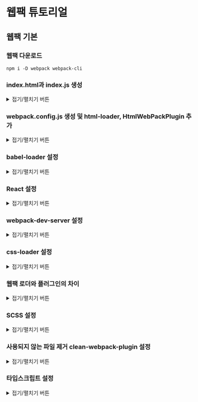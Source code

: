 # 웹팩 튜토리얼

## 웹팩 기본

### 웹팩 다운로드

```
npm i -D webpack webpack-cli
```

### index.html과 index.js 생성

<details>
<summary>접기/펼치기 버튼</summary>


  ```html
  <!-- public/index.html -->
  <!DOCTYPE html>
  <html>
    <head>
      <meta charset="utf-8">
      <title>Webpack App</title>
    <meta name="viewport" content="width=device-width, initial-scale=1"></head>
    <body>
    <script src="index.js"></script></body>
  </html>
  ```

  ```js
  // src/index.js
  alert("Hello World");
  ```
</details>


### webpack.config.js 생성 및 html-loader, HtmlWebPackPlugin 추가

<details>
<summary>접기/펼치기 버튼</summary>


  ```
  npm i -D html-loader html-webpack-plugin
  ```
  html-loader
  - html 파일에 선언된 URL 과 이미지 등 사용자가 필요한 요소를 파싱함

  HtmlWebPackPlugin
  - html-loader가 읽은 내용을 이용하여 html 파일을 생성하도록 함

  ```js
  // webpack.config.js
  const HtmlWebpackPlugin = require("html-webpack-plugin");
  const path = require("path");

  module.exports = {
    entry: "./src/index.js",
    output: {
      filename: "index.js",
      path: path.resolve(__dirname, "dist"),
    },
    mode: "none",
    module: {
      rules: [
        {
          test: /\.html$/i,
          loader: 'html-loader',
          options: {
            minimize: true,
          },
        },
      ],
    },
    plugins: [new HtmlWebpackPlugin()],
  };
  ```
</details>

### babel-loader 설정

<details>
<summary>접기/펼치기 버튼</summary>

  ```
  npm install -D babel-loader @babel/core @babel/preset-env
  ```

  ```js
  // webpack.config.js
  const HtmlWebpackPlugin = require("html-webpack-plugin");
  const path = require("path");

  module.exports = {
    entry: "./src/index.js",
    output: {
      filename: "index.js",
      path: path.resolve(__dirname, "dist"),
    },
    mode: "none",
    module: {
      rules: [
        {
          test: /\.m?js$/,
          exclude: /(node_modules|bower_components)/,
          use: {
            loader: "babel-loader",
            options: {
              presets: ["@babel/preset-env"],
            },
          },
        },
        {
          test: /\.html$/i,
          loader: "html-loader",
          options: {
            minimize: true,
          },
        },
      ],
    },
    plugins: [new HtmlWebpackPlugin()],
  };
  ```
</details>

### React 설정

<details>
<summary>접기/펼치기 버튼</summary>

```
npm i react react-dom
npm i -D @babel/preset-react
```

```js
const HtmlWebpackPlugin = require("html-webpack-plugin");
const path = require("path");

module.exports = {
  entry: "./src/index.jsx",
  output: {
    filename: "index.js",
    path: path.resolve(__dirname, "dist"),
  },
  mode: "none",
  module: {
    rules: [
      {
        test: /\.m?js$/,
        exclude: /(node_modules|bower_components)/,
        use: {
          loader: "babel-loader",
          options: {
            presets: ["@babel/preset-env", "@babel/preset-react"],
          },
        },
      },
      {
        test: /\.html$/i,
        loader: "html-loader",
        options: {
          minimize: true,
        },
      },
    ],
  },
  plugins: [new HtmlWebpackPlugin()],
};
```
</details>

### webpack-dev-server 설정

<details>
<summary>접기/펼치기 버튼</summary>

`Error: Cannot find module ‘webpack-cli/bin/config-yargs’` 가 발생하여 아래와 같이 작업
```
npm un webpack-cli
npm i -DE webpack-cli@3.3.11 webpack-dev-server@3.7.1
```

```json
"scripts": {
  "build": "webpack",
  "start:dev": "webpack-dev-server --open"
},
```

```js
// webpack.config.js
const HtmlWebpackPlugin = require("html-webpack-plugin");
const path = require("path");

module.exports = {
  entry: "./src/index.jsx",
  output: {
    filename: "index.js",
    path: path.resolve(__dirname, "dist"),
  },
  devServer: {
    contentBase: path.join(__dirname, "dist"),
    compress: true,
    port: 3000,
    hot: true,
    overlay: true, // 빌드시 에러나 경고를 브라우져 화면에 표시한다.
    stats: "errors-only",
    historyApiFallback: true, // 404 발생시 index.html로 리다이렉트
  },
  mode: "development",
  module: {
    rules: [
      {
        test: /\.m?(js|jsx)$/,
        exclude: /(node_modules|bower_components)/,
        use: {
          loader: "babel-loader",
          options: {
            presets: ["@babel/preset-env", "@babel/preset-react"],
          },
        },
      },
      {
        test: /\.html$/i,
        loader: "html-loader",
        options: {
          minimize: true,
        },
      },
    ],
  },
  resolve: {
    extensions: [".js", ".jsx"],
  },
  plugins: [
    new HtmlWebpackPlugin({
      template: "./public/index.html",
      filename: "index.html",
    }),
  ],
};
```
</details>

### css-loader 설정

<details>
<summary>접기/펼치기 버튼</summary>

```
npm i -D mini-css-extract-plugin css-loader
```

```js
// webpack.config.js
const MiniCssExtractPlugin = require("mini-css-extract-plugin");
...

rules: [
  ...
  {
    test: /\.css$/i,
    use: [MiniCssExtractPlugin.loader, "css-loader"],
  },
],
...
plugins: [
  ...
  new MiniCssExtractPlugin({
    filename: "[name].css",
    chunkFilename: "[id].css",
  }),
],
```
</details>

### 웹팩 로더와 플러그인의 차이

<details>
<summary>접기/펼치기 버튼</summary>

웹팩의 로더와 플러그인의 차이는 간단하다 차이는 다음과 같다.

로더는 웹팩이 이해할 수 있게 비 자바스크립트 파일을 변환하여 웹팩이 읽을 수 있게 한다.
플러그인은 번들된 결과물을 처리하는데 이는 간단히 생각하면 추출된 결과물은 플러그인을 통해 만들어진다고 생각하면 된다.
</details>

### SCSS 설정

<details>
<summary>접기/펼치기 버튼</summary>

```
npm install -D sass-loader sass
```

```js
// webpack.config.js
rules: [
  ...
  // 기존
  {
    test: /\.css$/i,
    use: [MiniCssExtractPlugin.loader, "css-loader"],
  },
  // 변경후
  {
    test: /\.(sa|sc|c)ss$/i,
    use: [MiniCssExtractPlugin.loader, "css-loader", "sass-loader"],
  },
],
...
```
</details>

### 사용되지 않는 파일 제거 clean-webpack-plugin 설정

<details>
<summary>접기/펼치기 버튼</summary>

```
npm i -D clean-webpack-plugin
```

```js
// webpack.config.js
...
const { CleanWebpackPlugin } = require("clean-webpack-plugin");
...
plugins: [
  new CleanWebpackPlugin(),
  ...
],
...
```

</details>

### 타입스크립트 설정

<details>
<summary>접기/펼치기 버튼</summary>

```
npm i -D typescript ts-loader @types/react @types/react-dom
npx tsconfig.json
// react 선택
// tsconfig.json 파일에서 rootDir를 지워줍니다.
```

```js
// webpack.config.js
...
entry: "./src/index.tsx",
...
rules: [
  ...
  {
    test: /\.tsx?$/,
    use: "ts-loader",
    exclude: /node_modules/,
  },
]
...
resolve: {
  extensions: [".tsx", ".ts", ".js", ".jsx"],
},
...
```
</details>